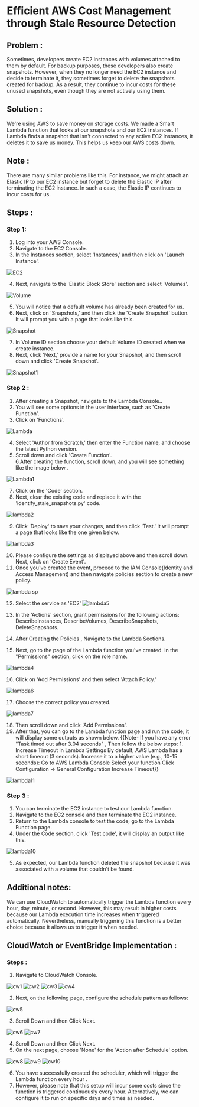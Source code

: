 # Efficient AWS Cost Management through Stale Resource Detection

## Problem :
Sometimes, developers create EC2 instances with volumes attached to them by default. For backup purposes, these developers also create snapshots. However, when they no longer need the EC2 instance and decide to terminate it, they sometimes forget to delete the snapshots created for backup. As a result, they continue to incur costs for these unused snapshots, even though they are not actively using them.

## Solution :
We're using AWS to save money on storage costs. We made a Smart Lambda function that looks at our snapshots and our EC2 instances. If Lambda finds a snapshot that isn't connected to any active EC2 instances, it deletes it to save us money. This helps us keep our AWS costs down.

## Note :
There are many similar problems like this. For instance, we might attach an Elastic IP to our EC2 instance but forget to delete the Elastic IP after terminating the EC2 instance. In such a case, the Elastic IP continues to incur costs for us.

## Steps :
### Step 1:
1. Log into your AWS Console.<br>
2. Navigate to the EC2 Console.<br>
3. In the Instances section, select 'Instances,' and then click on 'Launch Instance'.<br>

![EC2](https://github.com/itz-mathesh/aws-cost-optimization/assets/144098846/00d34fa9-8a86-4095-9253-3d30b5b2f43b)<br>

4. Next, navigate to the 'Elastic Block Store' section and select 'Volumes'.<br>

![Volume](https://github.com/itz-mathesh/aws-cost-optimization/assets/144098846/6e98098c-06b8-467f-a605-d9662af36bed)<br>

5. You will notice that a default volume has already been created for us.<br>
6. Next, click on 'Snapshots,' and then click the 'Create Snapshot' button. It will prompt you with a page that looks like this.<br>

![Snapshot](https://github.com/itz-mathesh/aws-cost-optimization/assets/144098846/ac7ce301-7166-434a-883a-75d30ba823e9)<br>

7. In Volume ID section choose your default Volume ID created when we create instance.<br>
8. Next, click 'Next,' provide a name for your Snapshot, and then scroll down and click 'Create Snapshot'.<br>

![Snapshot1](https://github.com/itz-mathesh/aws-cost-optimization/assets/144098846/e32bfc4d-6eaf-48f0-ad18-064aa63b5f1f)<br>

### Step 2 :
1. After creating a Snapshot, navigate to the Lambda Console..<br>
2. You will see some options in the user interface, such as 'Create Function'.<br>
3. Click on 'Functions'.<br>

![Lambda](https://github.com/itz-mathesh/aws-cost-optimization/assets/144098846/0e0b8165-2894-4159-9d4b-d8f966126e53)

4. Select 'Author from Scratch,' then enter the Function name, and choose the latest Python version.<br>
5. Scroll down and click 'Create Function'.<br>
6.After creating the function, scroll down, and you will see something like the image below..<br>

![Lambda1](https://github.com/itz-mathesh/aws-cost-optimization/assets/144098846/b910ebd4-d4aa-4b40-90e0-75381376f682)

7. Click on the 'Code' section.<br>
8. Next, clear the existing code and replace it with the 'identify_stale_snapshots.py' code.<br>

![lambda2](https://github.com/itz-mathesh/aws-cost-optimization/assets/144098846/412779d2-9547-496a-aa9c-2143265d4c73)

9. Click 'Deploy' to save your changes, and then click 'Test.' It will prompt a page that looks like the one given below.<br>

![lambda3](https://github.com/itz-mathesh/aws-cost-optimization/assets/144098846/ab918626-a9b0-4c97-915e-d54cdd2df9e8)

10. Please configure the settings as displayed above and then scroll down. Next, click on 'Create Event'.
11. Once you've created the event, proceed to the IAM Console(Identity and Access Management) and then navigate policies section to create a new policy.

![lambda sp](https://github.com/itz-mathesh/aws-cost-optimization/assets/144098846/bbbc219c-5046-441c-bfe4-307f96e4be5e)

12. Select the service as 'EC2'
![lambda5](https://github.com/itz-mathesh/aws-cost-optimization/assets/144098846/bfdfc8de-ab59-4ccd-900c-07a26d30bc34)

13. In the 'Actions' section, grant permissions for the following actions: DescribeInstances, DescribeVolumes, DescribeSnapshots, DeleteSnapshots.
14. After Creating the Policies , Navigate to the Lambda Sections.
15. Next, go to the page of the Lambda function you've created. In the "Permissions" section, click on the role name.

![lambda4](https://github.com/itz-mathesh/aws-cost-optimization/assets/144098846/3a6160ad-9b81-4aba-b052-03c3a1191df8)

16. Click on 'Add Permissions' and then select 'Attach Policy.'

![lambda6](https://github.com/itz-mathesh/aws-cost-optimization/assets/144098846/f37a6365-5416-427d-be99-4424ff6ead6e)

17. Choose the correct policy you created.

![lambda7](https://github.com/itz-mathesh/aws-cost-optimization/assets/144098846/473368f0-a3cf-4c3f-b8c0-d1cb62701ddd)

18. Then scroll down and click 'Add Permissions'.
19. After that, you can go to the Lambda function page and run the code; it will display some outputs as shown below.
    {{Note- If you have any error "Task timed out after 3.04 seconds" , Then follow the below steps: 1. Increase Timeout in Lambda Settings
By default, AWS Lambda has a short timeout (3 seconds). Increase it to a higher value (e.g., 10-15 seconds):
Go to AWS Lambda Console
Select your function
Click Configuration → General Configuration
Increase Timeout}}

![lambda11](https://github.com/itz-mathesh/aws-cost-optimization/assets/144098846/193c1496-b9ef-4455-bb29-718f9497b86d)

### Step 3 :
1. You can terminate the EC2 instance to test our Lambda function.
2. Navigate to the EC2 console and then terminate the EC2 instance.
3. Return to the Lambda console to test the code; go to the Lambda Function page.
4. Under the Code section, click 'Test code', it will display an output like this.

![lambda10](https://github.com/itz-mathesh/aws-cost-optimization/assets/144098846/d64968b5-951f-4f94-851d-b4841bba8beb)

5. As expected, our Lambda function deleted the snapshot because it was associated with a volume that couldn't be found.

## Additional notes:
We can use CloudWatch to automatically trigger the Lambda function every hour, day, minute, or second. However, this may result in higher costs because our Lambda execution time increases when triggered automatically. Nevertheless, manually triggering this function is a better choice because it allows us to trigger it when needed.

## CloudWatch or EventBridge Implementation :
### Steps :
1. Navigate to CloudWatch Console.

![cw1](https://github.com/itz-mathesh/aws-cost-optimization/assets/144098846/86e6d0b0-9870-43f5-bdaf-7550fe347ec9)
![cw2](https://github.com/itz-mathesh/aws-cost-optimization/assets/144098846/7a68754a-6228-4a00-be8a-815e2d70f8ce)
![cw3](https://github.com/itz-mathesh/aws-cost-optimization/assets/144098846/8124a1b3-efaf-453f-8ed6-d0d228c3edf2)
![cw4](https://github.com/itz-mathesh/aws-cost-optimization/assets/144098846/5a298d1f-7dc0-43e5-825b-b79a41ac8efc)

2. Next, on the following page, configure the schedule pattern as follows:

![cw5](https://github.com/itz-mathesh/aws-cost-optimization/assets/144098846/6d7d0a2b-e916-4930-af66-34a322302fe6)

3. Scroll Down and then Click Next.

![cw6](https://github.com/itz-mathesh/aws-cost-optimization/assets/144098846/dcca1fe9-faaf-4927-b50b-8d230ecfc7a2)
![cw7](https://github.com/itz-mathesh/aws-cost-optimization/assets/144098846/bbabe976-93d9-4f63-88f3-0937f6e433f7)

4. Scroll Down and then Click Next.
5. On the next page, choose 'None' for the 'Action after Schedule' option.

![cw8](https://github.com/itz-mathesh/aws-cost-optimization/assets/144098846/297b9ced-d775-4d6f-a583-9a5994343cc9)
![cw9](https://github.com/itz-mathesh/aws-cost-optimization/assets/144098846/d760257e-fe30-4610-9cd9-97a7ff86783b)
![cw10](https://github.com/itz-mathesh/aws-cost-optimization/assets/144098846/61f60cf5-ff79-4a87-a659-6b1cb1516865)

6. You have successfully created the scheduler, which will trigger the Lambda function every hour .
7. However, please note that this setup will incur some costs since the function is triggered continuously every hour. Alternatively, we can configure it to run on specific days and times as needed.
